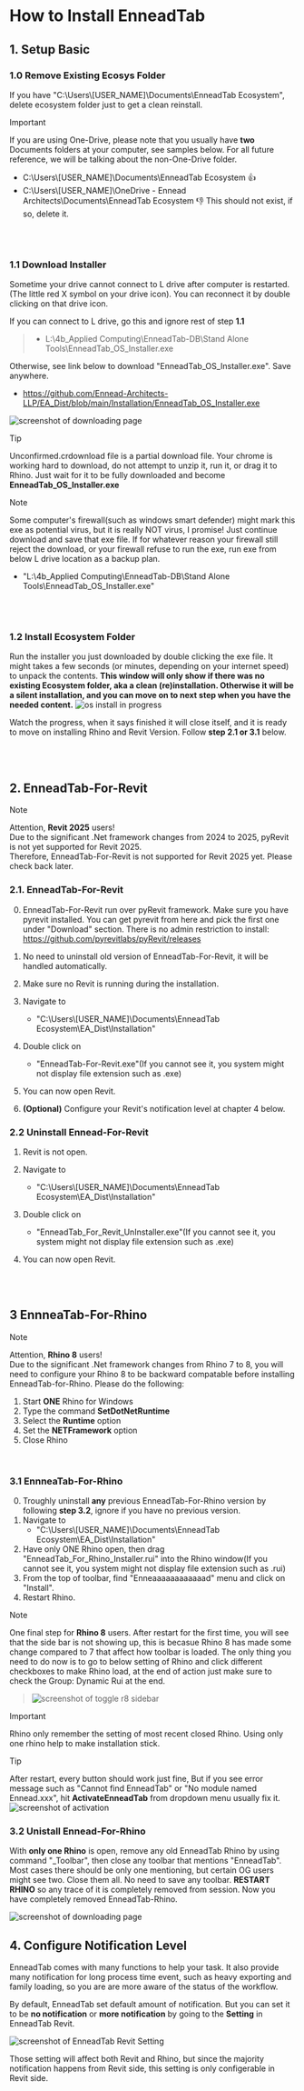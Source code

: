 # How to Install EnneadTab

## 1. Setup Basic
### 1.0 Remove Existing Ecosys Folder
If you have "C:\Users\\[USER_NAME]\Documents\EnneadTab Ecosystem", delete ecosystem folder just to get a clean reinstall.

> [!IMPORTANT]
> If you are using One-Drive, please note that you usually have __two__ Documents folders at your computer, see samples below. For all future reference, we will be talking about the non-One-Drive folder.
> - C:\Users\\[USER_NAME]\Documents\EnneadTab Ecosystem :thumbsup:
> - C:\Users\\[USER_NAME]\OneDrive - Ennead Architects\Documents\EnneadTab Ecosystem :thumbsdown: This should not exist, if so, delete it.


<br>
<br>


### 1.1 Download Installer
Sometime your drive cannot connect to L drive after computer is restarted.(The little red X symbol on your drive icon). You can reconnect it by double clicking on that drive icon.

If you can connect to L drive, go this and ignore rest of step __1.1__
> - L:\4b_Applied Computing\EnneadTab-DB\Stand Alone Tools\EnneadTab_OS_Installer.exe

Otherwise, see link below to download "EnneadTab_OS_Installer.exe". Save anywhere.

- https://github.com/Ennead-Architects-LLP/EA_Dist/blob/main/Installation/EnneadTab_OS_Installer.exe

![screenshot of downloading page](/Apps/lib/EnneadTab/images/Instruction_core.png)

> [!TIP]
> Unconfirmed.crdownload file is a partial download file. Your chrome is working hard to download, do not attempt to unzip it, run it, or drag it to Rhino. Just wait for it to be fully downloaded and become __EnneadTab_OS_Installer.exe__


> [!NOTE]
> Some computer's firewall(such as windows smart defender) might mark this exe as potential virus, but it is really NOT virus, I promise! Just continue download and save that exe file. If for whatever reason your firewall still reject the download, or your firewall refuse to run the exe, run exe from below L drive location as a backup plan.
> - "L:\4b_Applied Computing\EnneadTab-DB\Stand Alone Tools\EnneadTab_OS_Installer.exe"

<br>
<br>

### 1.2 Install Ecosystem Folder
Run the installer you just downloaded by double clicking the exe file. It might takes a few seconds (or minutes, depending on your internet speed) to unpack the contents. __This window will only show if there was no existing Ecosystem folder, aka a clean (re)installation. Otherwise it will be a silent installation, and you can move on to next step when you have the needed content.__
![os install in progress](/Apps/lib/EnneadTab/images/Instruction_getting_OS.png)

Watch the progress, when it says finished it will close itself, and it is ready to move on installing Rhino and Revit Version. Follow __step 2.1 or 3.1__ below.


<br>
<br>

## 2. EnneadTab-For-Revit
> [!NOTE]
> Attention, __Revit 2025__ users!
> <br>
> Due to the significant .Net framework changes from 2024 to 2025, pyRevit is not yet supported for Revit 2025. <br>
> Therefore, EnneadTab-For-Revit is not supported for Revit 2025 yet. Please check back later.


### 2.1. EnneadTab-For-Revit
0. EnneadTab-For-Revit run over pyRevit framework. Make sure you have pyrevit installed. 
You can get pyrevit from here and pick the first one under "Download" section. There is no admin restriction to install: https://github.com/pyrevitlabs/pyRevit/releases

1. No need to uninstall old version of EnneadTab-For-Revit, it will be handled automatically.

2. Make sure no Revit is running during the installation.

3. Navigate to 
    - "C:\Users\\[USER_NAME]\Documents\EnneadTab Ecosystem\EA_Dist\Installation"

4. Double click on 
    - "EnneadTab-For-Revit.exe"(If you cannot see it, you system might not display file extension such as .exe)

5. You can now open Revit.

6. __(Optional)__ Configure your Revit's notification level at chapter 4 below.



### 2.2 Uninstall Ennead-For-Revit

1. Revit is not open.

2. Navigate to 
    - "C:\Users\\[USER_NAME]\Documents\EnneadTab Ecosystem\EA_Dist\Installation"

3. Double click on 
    - "EnneadTab_For_Revit_UnInstaller.exe"(If you cannot see it, you system might not display file extension such as .exe)

4. You can now open Revit.

<br>
<br>

## 3 EnnneaTab-For-Rhino

> [!NOTE]
> Attention, __Rhino 8__ users!
> <br>
> Due to the significant .Net framework changes from Rhino 7 to 8, you will need to configure your Rhino 8 to be backward compatable before installing EnneadTab-for-Rhino. Please do the following: <br>
> 1. Start __ONE__ Rhino for Windows<br>
> 2. Type the command __SetDotNetRuntime__<br>
> 3. Select the __Runtime__ option<br>
> 4. Set the __NETFramework__ option<br>
> 5. Close Rhino<br>
> <br>


### 3.1 EnnneaTab-For-Rhino
0. Troughly uninstall __any__ previous EnneadTab-For-Rhino version by following __step 3.2__, ignore if you have no previous version.
1. Navigate to 
    - "C:\Users\\[USER_NAME]\Documents\EnneadTab Ecosystem\EA_Dist\Installation"
2. Have only ONE Rhino open, then drag "EnneadTab_For_Rhino_Installer.rui" into the Rhino window(If you cannot see it, you system might not display file extension such as .rui)
3. From the top of toolbar, find "Enneaaaaaaaaaaaad" menu and click on "Install".
4. Restart Rhino.
> [!NOTE]
One final step for __Rhino 8__ users. After restart for the first time, you will see that the side bar is not showing up, this is becasue Rhino 8 has made some change compared to 7 that affect how toolbar is loaded. The only thing you need to do now is to go to below setting of Rhino and click different checkboxes to make Rhino load, at the end of action just make sure to check the Group: Dynamic Rui at the end.
>![screenshot of toggle r8 sidebar](/Apps/lib/EnneadTab/images/Instruction_toggle_r8_sidebar.png)


> [!IMPORTANT]
> Rhino only remember the setting of most recent closed Rhino. Using only one rhino help to make installation stick.

> [!TIP]
> After restart, every button should work just fine, But if you see error message such as "Cannot find EnneadTab" or "No module named Ennead.xxx", hit __ActivateEnneadTab__ from dropdown menu usually fix it.<br>
> ![screenshot of activation](/Apps/lib/EnneadTab/images/instruction_activate_rhino.png)


### 3.2 Unistall Ennead-For-Rhino
With __only one Rhino__ is open, remove any old EnneadTab Rhino by using command "_Toolbar", then close any toolbar that mentions "EnneadTab". Most cases there should be only one mentioning, but certain OG users might see two. Close them all. No need to save any toolbar. __RESTART RHINO__ so any trace of it is completely removed from session. Now you have completely removed EnneadTab-Rhino.

![screenshot of downloading page](/Apps/lib/EnneadTab/images/Instruction_remove_old_rui.png)

## 4. Configure Notification Level
EnneadTab comes with many functions to help your task. It also provide many notification for long process time event, such as heavy exporting and family loading, so you are are more aware of the status of the workflow.

By default, EnneadTab set default amount of notification. But you can set it to be __no notification__ or __more notification__ by going to the __Setting__ in EnneadTab Revit. 

![screenshot of EnneadTab Revit Setting](/Apps/lib/EnneadTab/images/Instruction_setting.png)


Those setting will affect both Revit and Rhino, but since the majority notification happens from Revit side, this setting is only configerable in Revit side.


